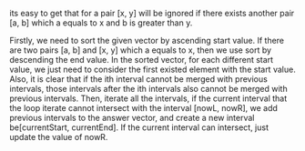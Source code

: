 its easy to get that for a pair [x, y] will be ignored if there exists another pair [a, b] which a equals to x and b is greater than y.

Firstly, we need to sort the given vector by ascending start value.
If there are two pairs [a, b] and [x, y] which a equals to x, then we use sort by descending the end value.
In the sorted vector, for each different start value, we just need to consider the first existed element with the start value.
Also, it is clear that if the ith interval cannot be merged with previous intervals, those intervals after the ith intervals also cannot be merged with previous intervals.
Then, iterate all the intervals, if the current interval that the loop iterate cannot intersect with the interval [nowL, nowR], we add previous intervals to the answer vector, and create a new interval be[currentStart, currentEnd].
If the current interval can intersect, just update the value of nowR.